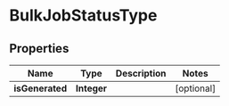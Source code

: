 

# BulkJobStatusType


## Properties

Name | Type | Description | Notes
------------ | ------------- | ------------- | -------------
**isGenerated** | **Integer** |  |  [optional]




